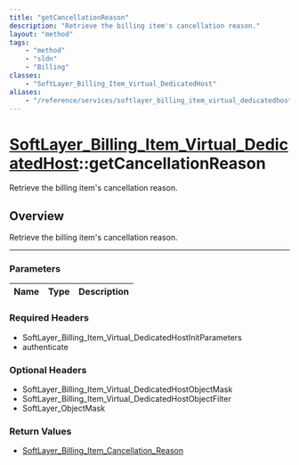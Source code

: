 ```yaml
---
title: "getCancellationReason"
description: "Retrieve the billing item's cancellation reason."
layout: "method"
tags:
    - "method"
    - "sldn"
    - "Billing"
classes:
    - "SoftLayer_Billing_Item_Virtual_DedicatedHost"
aliases:
    - "/reference/services/softlayer_billing_item_virtual_dedicatedhost/getCancellationReason"
---
```

# [SoftLayer_Billing_Item_Virtual_DedicatedHost](/reference/services/SoftLayer_Billing_Item_Virtual_DedicatedHost)::getCancellationReason

Retrieve the billing item's cancellation reason.


## Overview 
Retrieve the billing item's cancellation reason.

-----

### Parameters 
|Name | Type | Description |
| --- | --- | --- |


### Required Headers
* SoftLayer_Billing_Item_Virtual_DedicatedHostInitParameters
* authenticate


### Optional Headers
* SoftLayer_Billing_Item_Virtual_DedicatedHostObjectMask
* SoftLayer_Billing_Item_Virtual_DedicatedHostObjectFilter
* SoftLayer_ObjectMask

### Return Values
* <a href='/reference/datatypes/SoftLayer_Billing_Item_Cancellation_Reason'>SoftLayer_Billing_Item_Cancellation_Reason </a>




